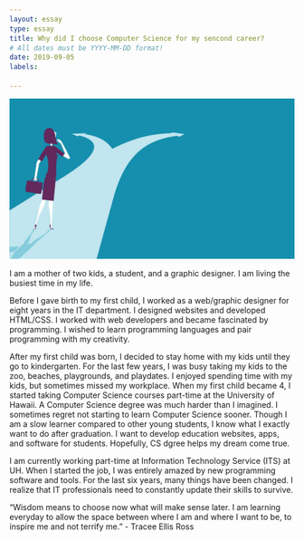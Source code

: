 ```yaml
---
layout: essay
type: essay
title: Why did I choose Computer Science for my sencond career?
# All dates must be YYYY-MM-DD format!
date: 2019-09-05
labels:

---
```


<img class="ui image" src="../images/backtocareer.jpg">

I am a mother of two kids, a student, and a graphic designer. I am living the busiest time in my life.

Before I gave birth to my first child, I worked as a web/graphic designer for eight years in the IT department. I designed websites and developed HTML/CSS. I worked with web developers and became fascinated by programming. I wished to learn programming languages and pair programming with my creativity.

After my first child was born, I decided to stay home with my kids until they go to kindergarten. For the last few years, I was busy taking my kids to the zoo, beaches, playgrounds, and playdates. I enjoyed spending time with my kids, but sometimes missed my workplace. When my first child became 4, I started taking Computer Science courses part-time at the University of Hawaii. A Computer Science degree was much harder than I imagined. I sometimes regret not starting to learn Computer Science sooner. Though I am a slow learner compared to other young students, I know what I exactly want to do after graduation. I want to develop education websites, apps, and software for students. Hopefully, CS dgree helps my dream come true. 

I am currently working part-time at Information Technology Service (ITS) at UH. When I started the job, I was entirely amazed by new programming software and tools. For the last six years, many things have been changed. I realize that IT professionals need to constantly update their skills to survive. 

“Wisdom means to choose now what will make sense later. I am learning everyday to allow the space between where I am and where I want to be, to inspire me and not terrify me.” - Tracee Ellis Ross
